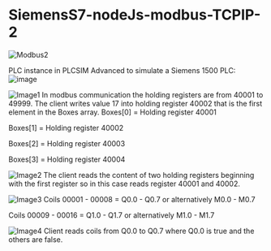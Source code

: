 # SiemensS7-nodeJs-modbus-TCPIP-2

![Modbus2](https://github.com/user-attachments/assets/6643af6e-1daf-451e-8e66-9202b120a044)

PLC instance in PLCSIM Advanced to simulate a Siemens 1500 PLC:
![image](https://github.com/user-attachments/assets/480f59c0-8b23-4e54-adf0-55a0884fca15)


![Image1](https://github.com/user-attachments/assets/7a17e817-cbea-4c8b-b9a9-91b030b3383b)
In modbus communication the holding registers are from 40001 to 49999.
The client writes value 17 into holding register 40002 that is the first element in the Boxes array.
Boxes[0] = Holding register 40001

Boxes[1] = Holding register 40002

Boxes[2] = Holding register 40003

Boxes[3] = Holding register 40004

![Image2](https://github.com/user-attachments/assets/a8da4496-4239-4725-ae14-cf3f2376fba0)
The client reads the content of two holding registers beginning with the first register so in this case reads register 40001 and 40002.

![Image3](https://github.com/user-attachments/assets/323649c5-9828-4aed-96f8-92965759d95f)
Coils 00001 - 00008 = Q0.0 - Q0.7 or alternatively M0.0 - M0.7

Coils 00009 - 00016 = Q1.0 - Q1.7 or alternatively M1.0 - M1.7

![Image4](https://github.com/user-attachments/assets/a1a10a18-6b43-4bea-9537-9d42ca89f46f)
Client reads coils from Q0.0 to Q0.7 where Q0.0 is true and the others are false.




